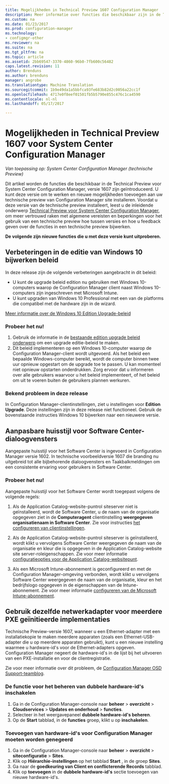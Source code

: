 ```yaml
---
title: Mogelijkheden in Technical Preview 1607 Configuration Manager
description: Meer informatie over functies die beschikbaar zijn in de Technical Preview voor System Center Configuration Manager, versie 1607.
ms.custom: na
ms.date: 01/23/2017
ms.prod: configuration-manager
ms.technology:
- configmgr-other
ms.reviewer: na
ms.suite: na
ms.tgt_pltfrm: na
ms.topic: article
ms.assetid: 2bb69547-3370-4860-96b0-7fb600c56482
caps.latest.revision: 11
author: Brenduns
ms.author: brenduns
manager: angrobe
ms.translationtype: Machine Translation
ms.sourcegitcommit: 1b9e49da1a5bbfca93fe683b82d2c0056a22cc1f
ms.openlocfilehash: 4717e0f8eef01501fb5b5790e855c476c1ca4590
ms.contentlocale: nl-nl
ms.lasthandoff: 05/17/2017

---
```

# <a name="capabilities-in-technical-preview-1607-for-system-center-configuration-manager"></a>Mogelijkheden in Technical Preview 1607 voor System Center Configuration Manager

*Van toepassing op: System Center Configuration Manager (technische Preview)*

Dit artikel worden de functies die beschikbaar in de Technical Preview voor System Center Configuration Manager, versie 1607 zijn geïntroduceerd. U kunt deze versie om te werken en nieuwe mogelijkheden toevoegen aan uw technische preview van Configuration Manager site installeren.      Voordat u deze versie van de technische preview installeert, leest u de inleidende onderwerp [Technical Preview voor System Center Configuration Manager](../../core/get-started/technical-preview.md), om meer vertrouwd raken met algemene vereisten en beperkingen voor het gebruik van een technische preview hoe tussen versies en hoe u feedback geven over de functies in een technische preview bijwerken.    


**De volgende zijn nieuwe functies die u met deze versie kunt uitproberen.**  

## <a name="dmp_edition"></a>Verbeteringen in de editie van Windows 10 bijwerken beleid

In deze release zijn de volgende verbeteringen aangebracht in dit beleid:

* U kunt de upgrade beleid edition nu gebruiken met Windows 10-computers waarop de Configuration Manager client naast Windows 10-computers zijn ingeschreven met Microsoft Intune.
* U kunt upgraden van Windows 10 Professional met een van de platforms die compatibel met de hardware zijn in de wizard.

[Meer informatie over de Windows 10 Edition Upgrade-beleid](/sccm/compliance/deploy-use/upgrade-windows-version)

### <a name="try-it-out"></a>Probeer het nu!

1. Gebruik de informatie in de [bestaande edition upgrade beleid onderwerp](/sccm/compliance/deploy-use/upgrade-windows-version) om een upgrade editie-beleid te maken.
2. Dit beleid implementeren op een Windows 10-computer waarop de Configuration Manager-client wordt uitgevoerd.
Als het beleid een bepaalde Windows-computer bereikt, wordt de computer binnen twee uur opnieuw opgestart om de upgrade toe te passen. U kan momenteel niet opnieuw opstarten onderdrukken. Zorg ervoor dat u informeren over alle gebruikers waarvoor u het beleid implementeert, of het beleid om uit te voeren buiten de gebruikers plannen werkuren.

### <a name="known-issue-with-this-release"></a>Bekend probleem in deze release
In Configuration Manager-clientinstellingen, ziet u instellingen voor **Edition Upgrade**. Deze instellingen zijn in deze release niet functioneel. Gebruik de bovenstaande instructies Windows 10 bijwerken naar een nieuwere versie.

## <a name="customizable-branding-for-software-center-dialogs"></a>Aanpasbare huisstijl voor Software Center-dialoogvensters

Aangepaste huisstijl voor het Software Center is ingevoerd in Configuration Manager versie 1602. In technische voorbeeldversie 1607 die branding nu uitgebreid tot alle bijbehorende dialoogvensters en Taakbalkmeldingen om een consistente ervaring voor gebruikers in Software Center.

### <a name="try-it-out"></a>Probeer het nu!

Aangepaste huisstijl voor het Software Center wordt toegepast volgens de volgende regels:

1. Als de Application Catalog-website-puntrol siteserver niet is geïnstalleerd, wordt de Software Center, u de naam van de organisatie opgegeven ziet in de **Computeragent** clientinstelling **weergegeven organisatienaam in Software Center**. Zie voor instructies [het configureren van clientinstellingen](../../core/clients/deploy/configure-client-settings.md).

2. Als de Application Catalog-website-puntrol siteserver is geïnstalleerd, wordt klikt u vervolgens Software Center weergegeven de naam van de organisatie en kleur die is opgegeven in de Application Catalog-website site server-roleigenschappen. Zie voor meer informatie [configuratieopties voor de Application Catalog-websitepunt](../../core/servers/deploy/configure/configuration-options-for-site-system-roles.md#BKMK_ApplicationCatalog_Website).

3. Als een Microsoft Intune-abonnement is geconfigureerd en met de Configuration Manager-omgeving verbonden, wordt klikt u vervolgens Software Center weergegeven de naam van de organisatie, kleur en het bedrijfslogo opgegeven in de eigenschappen van de Intune-abonnement. Zie voor meer informatie [configureren van de Microsoft Intune-abonnement](/mdm/deploy-use/configure-intune-subscription).

## <a name="use-the-same-network-adapter-for-multiple-pxe-initiated-deployments"></a>Gebruik dezelfde netwerkadapter voor meerdere PXE geïnitieerde implementaties
Technische Preview-versie 1607, wanneer u een Ethernet-adapter met een installatiekopie te maken meerdere apparaten (zoals een Ethernet-USB-adapter die u op meerdere apparaten gebruikt), kunt u een nieuwe instelling waarmee u hardware-id's voor de Ethernet-adapters opgeven. Configuration Manager negeert de hardware-id's in de lijst bij het uitvoeren van een PXE-installatie en voor de clientregistratie.

Zie voor meer informatie over dit probleem, de [Configuration Manager OSD Support-teamblog](https://blogs.technet.microsoft.com/system_center_configuration_manager_operating_system_deployment_support_blog/2015/08/27/reusing-the-same-nic-for-multiple-pxe-initiated-deployments-in-system-center-configuration-manger-osd/).  

### <a name="enable-the-feature-to-manage-duplicate-hardware-identifiers"></a>De functie voor het beheren van dubbele hardware-id's inschakelen  
1. Ga in de Configuration Manager-console naar **beheer** > **overzicht** > **Cloudservices** > **Updates en onderhoud** > **functies**.
2. Selecteer in het weergavepaneel **dubbele hardware-id's beheren**.
3. Op de **Start** tabblad, in de **functies** groep, klikt u op **inschakelen**.

### <a name="add-hardware-identifiers-for-configuration-manager-to-ignore"></a>Toevoegen van hardware-id's voor Configuration Manager moeten worden genegeerd  
1. Ga in de Configuration Manager-console naar **beheer** > **overzicht** > **siteconfiguratie** > **Sites**.
2. Klik op **Hiërarchie-instellingen** op het tabblad **Start** , in de groep **Sites**.
3. Ga naar de **goedkeuring van Client en conflicterende Records** tabblad.
4. Klik op **toevoegen** in de **dubbele hardware-id's** sectie toevoegen van nieuwe hardware-id's.

